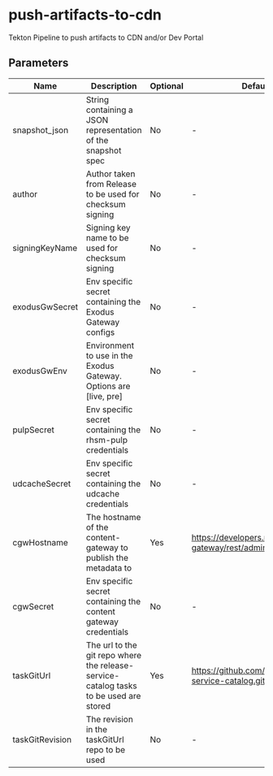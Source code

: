 # push-artifacts-to-cdn

Tekton Pipeline to push artifacts to CDN and/or Dev Portal

## Parameters

| Name            | Description                                                                            | Optional    | Default value                                              |
|-----------------|----------------------------------------------------------------------------------------|-------------|------------------------------------------------------------|
| snapshot_json   | String containing a JSON representation of the snapshot spec                           | No          | -                                                          |
| author          | Author taken from Release to be used for checksum signing                              | No          | -                                                          |
| signingKeyName  | Signing key name to be used for checksum signing                                       | No          | -                                                          |
| exodusGwSecret  | Env specific secret containing the Exodus Gateway configs                              | No          | -                                                          |
| exodusGwEnv     | Environment to use in the Exodus Gateway. Options are [live, pre]                      | No          | -                                                          |
| pulpSecret      | Env specific secret containing the rhsm-pulp credentials                               | No          | -                                                          |
| udcacheSecret   | Env specific secret containing the udcache credentials                                 | No          | -                                                          |
| cgwHostname     | The hostname of the content-gateway to publish the metadata to                         | Yes         | https://developers.redhat.com/content-gateway/rest/admin   |
| cgwSecret       | Env specific secret containing the content gateway credentials                         | No          | -                                                          |
| taskGitUrl      | The url to the git repo where the release-service-catalog tasks to be used are stored  | Yes         | https://github.com/konflux-ci/release-service-catalog.git  |
| taskGitRevision | The revision in the taskGitUrl repo to be used                                         | No          | -                                                          |
